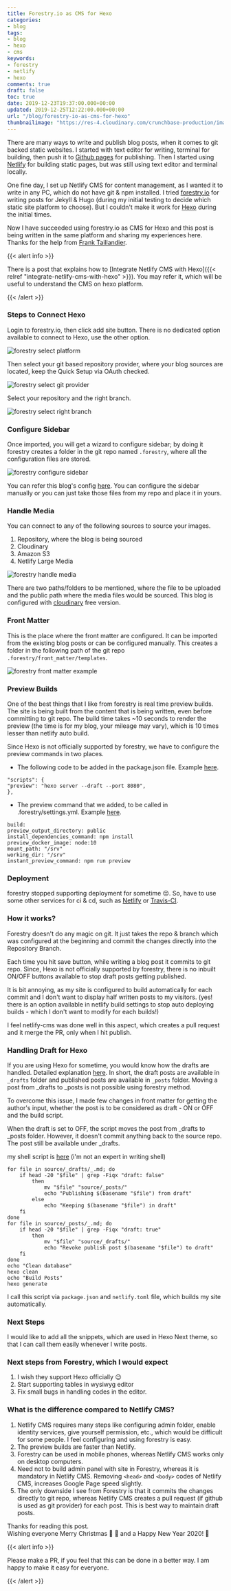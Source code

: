 ```yaml
---
title: Forestry.io as CMS for Hexo
categories:
- blog
tags:
- blog
- hexo
- cms
keywords:
- forestry
- netlify
- hexo
comments: true
draft: false
toc: true
date: 2019-12-23T19:37:00.000+00:00
updated: 2019-12-25T12:22:00.000+00:00
url: "/blog/forestry-io-as-cms-for-hexo"
thumbnailimage: "https://res-4.cloudinary.com/crunchbase-production/image/upload/c_lpad,h_250,f_auto,b_white,q_auto:eco/rkt2tgioo2njucinkhmd"
---
```

There are many ways to write and publish blog posts, when it comes to git backed static websites.  I started with text editor for writing, terminal for building, then push it to [Github pages](https://pages.github.com/) for publishing.  Then I started using [Netlify](https://app.netlify.com) for building static pages, but was still using text editor and terminal locally.

<!--more-->

One fine day, I set up Netlify CMS for content management, as I wanted it to write in any PC, which do not have git & npm installed. I tried [forestry.io](https://forestry.io) for writing posts for Jekyll & Hugo (during my initial testing to decide which static site platform to choose).  But I couldn't make it work for [Hexo](https://hexo.io) during the initial times.

Now I have succeeded using forestry.io as CMS for Hexo and this post is being written in the same platform and sharing my experiences here. Thanks for the help from [Frank Taillandier](https://github.com/DirtyF).

{{< alert info >}}

There is a post that explains how to [Integrate Netlify CMS with Hexo]({{< relref "integrate-netlify-cms-with-hexo" >}}).  You may refer it, which will be useful to understand the CMS on hexo platform.

{{< /alert >}}

### Steps to Connect Hexo

Login to forestry.io, then click add site button.  There is no dedicated option available to connect to Hexo, use the other option.

![forestry select platform](https://res.cloudinary.com/anbuchelva/image/upload/f_auto,q_auto/v1577124196/images/Screenshot_89_ybvaxy.png)

Then select your git based repository provider, where your blog sources are located, keep the Quick Setup via OAuth checked.

![forestry select git provider](https://res.cloudinary.com/anbuchelva/image/upload/f_auto,q_auto/v1577124603/images/Screenshot_90_gixnmd.png)

Select your repository and the right branch.

![forestry select right branch](https://res.cloudinary.com/anbuchelva/image/upload/f_auto,q_auto/v1577124801/images/Screenshot_91_ogb0bu.png)

### Configure Sidebar

Once imported, you will get a wizard to configure sidebar; by doing it forestry creates a folder in the git repo named `.forestry`, where all the configuration files are stored.

![forestry configure sidebar](https://res.cloudinary.com/anbuchelva/image/upload/f_auto,q_auto/v1577125841/images/Screenshot_93_sj7txo.png)

You can refer this blog's config [here](https://github.com/anbuchelva/blog/tree/source/.forestry).  You can configure the sidebar manually or you can just take those files from my repo and place it in yours.

### Handle Media

You can connect to any of the following sources to source your images.

1. Repository, where the blog is being sourced
2. Cloudinary
3. Amazon S3
4. Netlify Large Media

![forestry handle media](https://res.cloudinary.com/anbuchelva/image/upload/f_auto,q_auto/v1577126114/images/Screenshot_95_ndprsb.png)

There are two paths/folders to be mentioned, where the file to be uploaded and the public path where the media files would be sourced. This blog is configured with [cloudinary](https://cloudinary.com/) free version.

### Front Matter

This is the place where the front matter are configured.  It can be imported from the existing blog posts or can be configured manually.  This creates a folder in the following path of the git repo `.forestry/front_matter/templates`.

![forestry front matter example](https://res.cloudinary.com/anbuchelva/image/upload/f_auto,q_auto/v1577126583/images/Screenshot_98_evjy1i.png)

### Preview Builds

One of the best things that I like from forestry is real time preview builds.  The site is being built from the content that is being written, even before committing to git repo.  The build time takes \~10 seconds to render the preview (the time is for my blog, your mileage may vary), which is 10 times lesser than netlify auto build.

Since Hexo is not officially supported by forestry, we have to configure the preview commands in two places.

* The following code to be added in the package.json file. Example [here](https://github.com/anbuchelva/blog/blob/source/package.json).

```
"scripts": {
"preview": "hexo server --draft --port 8080",
},
```

* The preview command that we added, to be called in  .forestry/settings.yml. Example [here](https://github.com/anbuchelva/blog/blob/source/.forestry/settings.yml).

```
build:
preview_output_directory: public
install_dependencies_command: npm install
preview_docker_image: node:10
mount_path: "/srv"
working_dir: "/srv"
instant_preview_command: npm run preview
```

### Deployment

forestry stopped supporting deployment for sometime :pensive:.  So, have to use some other services for ci & cd, such as [Netlify](https://app.netlify.com) or [Travis-CI](https://travis-ci.org/).

### How it works?

Forestry doesn't do any magic on git. It just takes the repo & branch which was configured at the beginning and commit the changes directly into the Repository Branch.

Each time you hit save button, while writing a blog post it commits to git repo. Since, Hexo is not officially supported by forestry, there is no inbuilt ON/OFF buttons available to stop draft posts getting published.

It is bit annoying, as my site is configured to build automatically for each commit and I don't want to display half written posts to my visitors. (yes! there is an option available in netlify build settings to stop auto deploying builds - which I don't want to modify for each builds!)

I feel netlify-cms was done well in this aspect, which creates a pull request and it merge the PR, only when I hit publish.

### Handling Draft for Hexo

If you are using Hexo for sometime, you would know how the drafts are handled. Detailed explanation [here](https://hexo.io/docs/writing.html#Drafts). In short, the draft posts are available in `_drafts` folder and published posts are available in `_posts` folder.  Moving a post from _drafts to _posts is not possible using forestry method.

To overcome this issue, I made few changes in front matter for getting the author's input, whether the post is to be considered as draft - ON or OFF and the build script.

When the draft is set to OFF, the script moves the post from _drafts to _posts folder.  However, it doesn't commit anything back to the source repo.  The post still be available under _drafts.

my shell script is [here](https://github.com/anbuchelva/blog/blob/source/.forestry/draft.sh) (i'm not an expert in writing shell)

```
for file in source/_drafts/_.md; do	
    if head -20 "$file" | grep -Fiqx "draft: false"
        then
            mv "$file" "source/_posts/"
            echo "Publishing $(basename "$file") from draft"
        else
            echo "Keeping $(basename "$file") in draft"
    fi
done
for file in source/_posts/_.md; do
    if head -20 "$file" | grep -Fiqx "draft: true"
        then
            mv "$file" "source/_drafts/"
            echo "Revoke publish post $(basename "$file") to draft"
    fi
done
echo "Clean database"
hexo clean
echo "Build Posts"
hexo generate
```

I call this script via `package.json` and `netlify.toml` file, which builds my site automatically.

### Next Steps

I would like to add all the snippets, which are used in Hexo Next theme, so that I can call them easily whenever I write posts.

### Next steps from Forestry, which I would expect

1. I wish they support Hexo officially :wink:
2. Start supporting tables in wysiwyg editor
3. Fix small bugs in handling codes in the editor.

### What is the difference compared to Netlify CMS?

1. Netlify CMS requires many steps like configuring admin folder, enable identity services, give yourself permission, etc., which would be difficult for some people. I feel configuring and using forestry is easy. 
2. The preview builds are faster than Netlify.
3. Forestry can be used in mobile phones, whereas Netlify CMS works only on desktop computers.
4. Need not to build admin panel with site in Forestry, whereas it is mandatory in Netlify CMS. Removing `<head>` and `<body>` codes of Netlify CMS, increases Google Page speed slightly.
5. The only downside I see from Forestry is that it commits the changes directly to git repo, whereas Netlify CMS creates a pull request (if github is used as git provider) for each post. This is best way to maintain draft posts.  

Thanks for reading this post.  
Wishing everyone Merry Christmas :christmas_tree: :santa: and a Happy New Year 2020! :tada:

{{< alert info >}}

Please make a PR, if you feel that this can be done in a better way. I am happy to make it easy for everyone.

{{< /alert >}}
